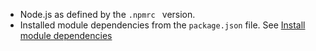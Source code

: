 
* Node.js as defined by the `.npmrc ` version.
* Installed module dependencies from the `package.json` file. See [Install module dependencies](/docs/guides/oie-embedded-common-download-set-up-app/nodejs/)
